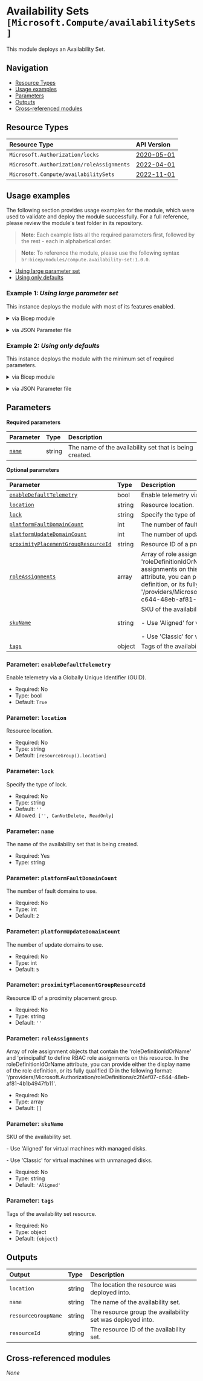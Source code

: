 # Availability Sets `[Microsoft.Compute/availabilitySets]`

This module deploys an Availability Set.

## Navigation

- [Resource Types](#Resource-Types)
- [Usage examples](#Usage-examples)
- [Parameters](#Parameters)
- [Outputs](#Outputs)
- [Cross-referenced modules](#Cross-referenced-modules)

## Resource Types

| Resource Type | API Version |
| :-- | :-- |
| `Microsoft.Authorization/locks` | [2020-05-01](https://learn.microsoft.com/en-us/azure/templates/Microsoft.Authorization/2020-05-01/locks) |
| `Microsoft.Authorization/roleAssignments` | [2022-04-01](https://learn.microsoft.com/en-us/azure/templates/Microsoft.Authorization/2022-04-01/roleAssignments) |
| `Microsoft.Compute/availabilitySets` | [2022-11-01](https://learn.microsoft.com/en-us/azure/templates/Microsoft.Compute/2022-11-01/availabilitySets) |

## Usage examples

The following section provides usage examples for the module, which were used to validate and deploy the module successfully. For a full reference, please review the module's test folder in its repository.

>**Note**: Each example lists all the required parameters first, followed by the rest - each in alphabetical order.

>**Note**: To reference the module, please use the following syntax `br:bicep/modules/compute.availability-set:1.0.0`.

- [Using large parameter set](#example-1-using-large-parameter-set)
- [Using only defaults](#example-2-using-only-defaults)

### Example 1: _Using large parameter set_

This instance deploys the module with most of its features enabled.


<details>

<summary>via Bicep module</summary>

```bicep
module availabilitySet 'br:bicep/modules/compute.availability-set:1.0.0' = {
  name: '${uniqueString(deployment().name, location)}-test-cascom'
  params: {
    // Required parameters
    name: 'cascom001'
    // Non-required parameters
    enableDefaultTelemetry: '<enableDefaultTelemetry>'
    lock: 'CanNotDelete'
    proximityPlacementGroupResourceId: '<proximityPlacementGroupResourceId>'
    roleAssignments: [
      {
        principalIds: [
          '<managedIdentityPrincipalId>'
        ]
        principalType: 'ServicePrincipal'
        roleDefinitionIdOrName: 'Reader'
      }
    ]
    tags: {
      Environment: 'Non-Prod'
      'hidden-title': 'This is visible in the resource name'
      Role: 'DeploymentValidation'
    }
  }
}
```

</details>
<p>

<details>

<summary>via JSON Parameter file</summary>

```json
{
  "$schema": "https://schema.management.azure.com/schemas/2019-04-01/deploymentParameters.json#",
  "contentVersion": "1.0.0.0",
  "parameters": {
    // Required parameters
    "name": {
      "value": "cascom001"
    },
    // Non-required parameters
    "enableDefaultTelemetry": {
      "value": "<enableDefaultTelemetry>"
    },
    "lock": {
      "value": "CanNotDelete"
    },
    "proximityPlacementGroupResourceId": {
      "value": "<proximityPlacementGroupResourceId>"
    },
    "roleAssignments": {
      "value": [
        {
          "principalIds": [
            "<managedIdentityPrincipalId>"
          ],
          "principalType": "ServicePrincipal",
          "roleDefinitionIdOrName": "Reader"
        }
      ]
    },
    "tags": {
      "value": {
        "Environment": "Non-Prod",
        "hidden-title": "This is visible in the resource name",
        "Role": "DeploymentValidation"
      }
    }
  }
}
```

</details>
<p>

### Example 2: _Using only defaults_

This instance deploys the module with the minimum set of required parameters.


<details>

<summary>via Bicep module</summary>

```bicep
module availabilitySet 'br:bicep/modules/compute.availability-set:1.0.0' = {
  name: '${uniqueString(deployment().name, location)}-test-casmin'
  params: {
    // Required parameters
    name: 'casmin001'
    // Non-required parameters
    enableDefaultTelemetry: '<enableDefaultTelemetry>'
  }
}
```

</details>
<p>

<details>

<summary>via JSON Parameter file</summary>

```json
{
  "$schema": "https://schema.management.azure.com/schemas/2019-04-01/deploymentParameters.json#",
  "contentVersion": "1.0.0.0",
  "parameters": {
    // Required parameters
    "name": {
      "value": "casmin001"
    },
    // Non-required parameters
    "enableDefaultTelemetry": {
      "value": "<enableDefaultTelemetry>"
    }
  }
}
```

</details>
<p>


## Parameters

**Required parameters**

| Parameter | Type | Description |
| :-- | :-- | :-- |
| [`name`](#parameter-name) | string | The name of the availability set that is being created. |

**Optional parameters**

| Parameter | Type | Description |
| :-- | :-- | :-- |
| [`enableDefaultTelemetry`](#parameter-enabledefaulttelemetry) | bool | Enable telemetry via a Globally Unique Identifier (GUID). |
| [`location`](#parameter-location) | string | Resource location. |
| [`lock`](#parameter-lock) | string | Specify the type of lock. |
| [`platformFaultDomainCount`](#parameter-platformfaultdomaincount) | int | The number of fault domains to use. |
| [`platformUpdateDomainCount`](#parameter-platformupdatedomaincount) | int | The number of update domains to use. |
| [`proximityPlacementGroupResourceId`](#parameter-proximityplacementgroupresourceid) | string | Resource ID of a proximity placement group. |
| [`roleAssignments`](#parameter-roleassignments) | array | Array of role assignment objects that contain the 'roleDefinitionIdOrName' and 'principalId' to define RBAC role assignments on this resource. In the roleDefinitionIdOrName attribute, you can provide either the display name of the role definition, or its fully qualified ID in the following format: '/providers/Microsoft.Authorization/roleDefinitions/c2f4ef07-c644-48eb-af81-4b1b4947fb11'. |
| [`skuName`](#parameter-skuname) | string | SKU of the availability set.</p>- Use 'Aligned' for virtual machines with managed disks.</p>- Use 'Classic' for virtual machines with unmanaged disks. |
| [`tags`](#parameter-tags) | object | Tags of the availability set resource. |

### Parameter: `enableDefaultTelemetry`

Enable telemetry via a Globally Unique Identifier (GUID).
- Required: No
- Type: bool
- Default: `True`

### Parameter: `location`

Resource location.
- Required: No
- Type: string
- Default: `[resourceGroup().location]`

### Parameter: `lock`

Specify the type of lock.
- Required: No
- Type: string
- Default: `''`
- Allowed: `['', CanNotDelete, ReadOnly]`

### Parameter: `name`

The name of the availability set that is being created.
- Required: Yes
- Type: string

### Parameter: `platformFaultDomainCount`

The number of fault domains to use.
- Required: No
- Type: int
- Default: `2`

### Parameter: `platformUpdateDomainCount`

The number of update domains to use.
- Required: No
- Type: int
- Default: `5`

### Parameter: `proximityPlacementGroupResourceId`

Resource ID of a proximity placement group.
- Required: No
- Type: string
- Default: `''`

### Parameter: `roleAssignments`

Array of role assignment objects that contain the 'roleDefinitionIdOrName' and 'principalId' to define RBAC role assignments on this resource. In the roleDefinitionIdOrName attribute, you can provide either the display name of the role definition, or its fully qualified ID in the following format: '/providers/Microsoft.Authorization/roleDefinitions/c2f4ef07-c644-48eb-af81-4b1b4947fb11'.
- Required: No
- Type: array
- Default: `[]`

### Parameter: `skuName`

SKU of the availability set.</p>- Use 'Aligned' for virtual machines with managed disks.</p>- Use 'Classic' for virtual machines with unmanaged disks.
- Required: No
- Type: string
- Default: `'Aligned'`

### Parameter: `tags`

Tags of the availability set resource.
- Required: No
- Type: object
- Default: `{object}`


## Outputs

| Output | Type | Description |
| :-- | :-- | :-- |
| `location` | string | The location the resource was deployed into. |
| `name` | string | The name of the availability set. |
| `resourceGroupName` | string | The resource group the availability set was deployed into. |
| `resourceId` | string | The resource ID of the availability set. |

## Cross-referenced modules

_None_

